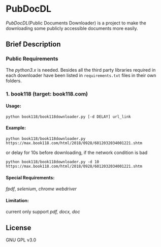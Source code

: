 # PubDocDL
*PubDocDL*(Public Documents Downloader) is a project to make the downloading some publicly accessible documents more easily.

## Brief Description

### Public Requirements
The *python3.x* is needed. Besides all the third party libraries required in each downloader have been listed in `requirements.txt` files in their own folders.
### 1. book118 (target: book118.com)
#### Usage:
`python book118/book118downloader.py [-d DELAY] url_link`
#### Example:
`python book118/book118downloader.py https://max.book118.com/html/2018/0928/6012032034001221.shtm`

or delay for 10s before downloading, if the network condition is bad

`python book118/book118downloader.py -d 10 https://max.book118.com/html/2018/0928/6012032034001221.shtm`
#### Special Requirements:
*fpdf*, *selenium*, *chrome webdriver*
#### Limitation:
current only support *pdf, docx, doc*

## License
GNU GPL v3.0
